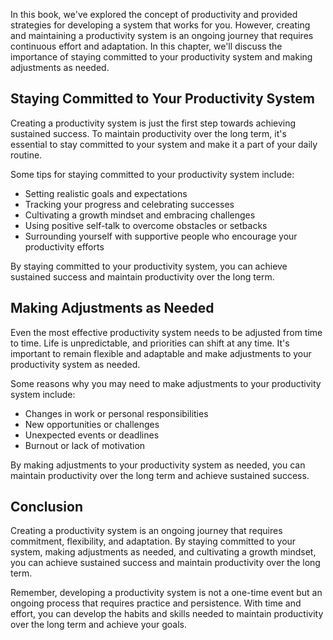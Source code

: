 
In this book, we've explored the concept of productivity and provided strategies for developing a system that works for you. However, creating and maintaining a productivity system is an ongoing journey that requires continuous effort and adaptation. In this chapter, we'll discuss the importance of staying committed to your productivity system and making adjustments as needed.

Staying Committed to Your Productivity System
---------------------------------------------

Creating a productivity system is just the first step towards achieving sustained success. To maintain productivity over the long term, it's essential to stay committed to your system and make it a part of your daily routine.

Some tips for staying committed to your productivity system include:

* Setting realistic goals and expectations
* Tracking your progress and celebrating successes
* Cultivating a growth mindset and embracing challenges
* Using positive self-talk to overcome obstacles or setbacks
* Surrounding yourself with supportive people who encourage your productivity efforts

By staying committed to your productivity system, you can achieve sustained success and maintain productivity over the long term.

Making Adjustments as Needed
----------------------------

Even the most effective productivity system needs to be adjusted from time to time. Life is unpredictable, and priorities can shift at any time. It's important to remain flexible and adaptable and make adjustments to your productivity system as needed.

Some reasons why you may need to make adjustments to your productivity system include:

* Changes in work or personal responsibilities
* New opportunities or challenges
* Unexpected events or deadlines
* Burnout or lack of motivation

By making adjustments to your productivity system as needed, you can maintain productivity over the long term and achieve sustained success.

Conclusion
----------

Creating a productivity system is an ongoing journey that requires commitment, flexibility, and adaptation. By staying committed to your system, making adjustments as needed, and cultivating a growth mindset, you can achieve sustained success and maintain productivity over the long term.

Remember, developing a productivity system is not a one-time event but an ongoing process that requires practice and persistence. With time and effort, you can develop the habits and skills needed to maintain productivity over the long term and achieve your goals.
